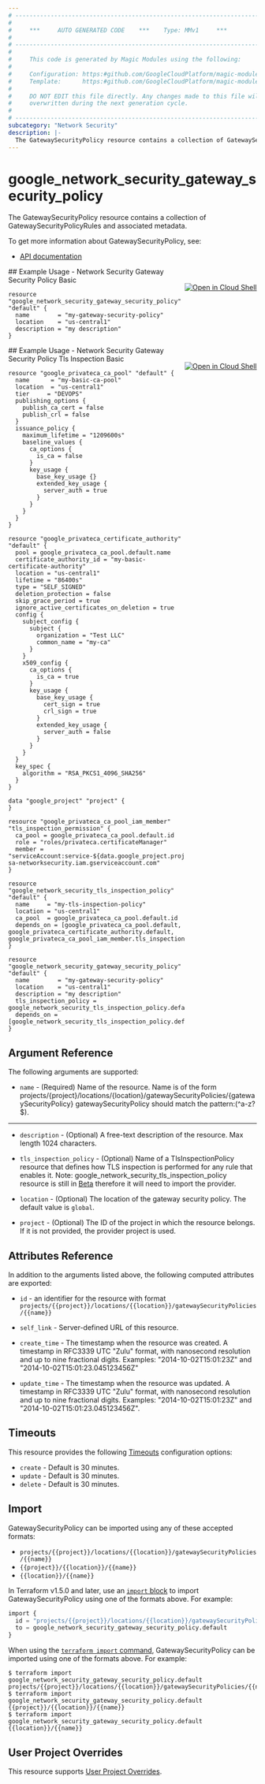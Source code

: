 ```yaml
---
# ----------------------------------------------------------------------------
#
#     ***     AUTO GENERATED CODE    ***    Type: MMv1     ***
#
# ----------------------------------------------------------------------------
#
#     This code is generated by Magic Modules using the following:
#
#     Configuration: https:#github.com/GoogleCloudPlatform/magic-modules/tree/main/mmv1/products/networksecurity/GatewaySecurityPolicy.yaml
#     Template:      https:#github.com/GoogleCloudPlatform/magic-modules/tree/main/mmv1/templates/terraform/resource.html.markdown.tmpl
#
#     DO NOT EDIT this file directly. Any changes made to this file will be
#     overwritten during the next generation cycle.
#
# ----------------------------------------------------------------------------
subcategory: "Network Security"
description: |-
  The GatewaySecurityPolicy resource contains a collection of GatewaySecurityPolicyRules and associated metadata.
---
```


# google_network_security_gateway_security_policy

The GatewaySecurityPolicy resource contains a collection of GatewaySecurityPolicyRules and associated metadata.


To get more information about GatewaySecurityPolicy, see:

* [API documentation](https://cloud.google.com/secure-web-proxy/docs/reference/network-security/rest/v1/projects.locations.gatewaySecurityPolicies)

<div class = "oics-button" style="float: right; margin: 0 0 -15px">
  <a href="https://console.cloud.google.com/cloudshell/open?cloudshell_git_repo=https%3A%2F%2Fgithub.com%2Fterraform-google-modules%2Fdocs-examples.git&cloudshell_image=gcr.io%2Fcloudshell-images%2Fcloudshell%3Alatest&cloudshell_print=.%2Fmotd&cloudshell_tutorial=.%2Ftutorial.md&cloudshell_working_dir=network_security_gateway_security_policy_basic&open_in_editor=main.tf" target="_blank">
    <img alt="Open in Cloud Shell" src="//gstatic.com/cloudssh/images/open-btn.svg" style="max-height: 44px; margin: 32px auto; max-width: 100%;">
  </a>
</div>
## Example Usage - Network Security Gateway Security Policy Basic


```hcl
resource "google_network_security_gateway_security_policy" "default" {
  name        = "my-gateway-security-policy"
  location    = "us-central1"
  description = "my description"
}
```
<div class = "oics-button" style="float: right; margin: 0 0 -15px">
  <a href="https://console.cloud.google.com/cloudshell/open?cloudshell_git_repo=https%3A%2F%2Fgithub.com%2Fterraform-google-modules%2Fdocs-examples.git&cloudshell_image=gcr.io%2Fcloudshell-images%2Fcloudshell%3Alatest&cloudshell_print=.%2Fmotd&cloudshell_tutorial=.%2Ftutorial.md&cloudshell_working_dir=network_security_gateway_security_policy_tls_inspection_basic&open_in_editor=main.tf" target="_blank">
    <img alt="Open in Cloud Shell" src="//gstatic.com/cloudssh/images/open-btn.svg" style="max-height: 44px; margin: 32px auto; max-width: 100%;">
  </a>
</div>
## Example Usage - Network Security Gateway Security Policy Tls Inspection Basic


```hcl
resource "google_privateca_ca_pool" "default" {
  name      = "my-basic-ca-pool"
  location  = "us-central1"
  tier     = "DEVOPS"
  publishing_options {
    publish_ca_cert = false
    publish_crl = false
  }
  issuance_policy {
    maximum_lifetime = "1209600s"
    baseline_values {
      ca_options {
        is_ca = false
      }
      key_usage {
        base_key_usage {}
        extended_key_usage {
          server_auth = true
        }
      }
    }
  }
}

resource "google_privateca_certificate_authority" "default" {
  pool = google_privateca_ca_pool.default.name
  certificate_authority_id = "my-basic-certificate-authority"
  location = "us-central1"
  lifetime = "86400s"
  type = "SELF_SIGNED"
  deletion_protection = false
  skip_grace_period = true
  ignore_active_certificates_on_deletion = true
  config {
    subject_config {
      subject {
        organization = "Test LLC"
        common_name = "my-ca"
      }
    }
    x509_config {
      ca_options {
        is_ca = true
      }
      key_usage {
        base_key_usage {
          cert_sign = true
          crl_sign = true
        }
        extended_key_usage {
          server_auth = false
        }
      }
    }
  }
  key_spec {
    algorithm = "RSA_PKCS1_4096_SHA256"
  }
}

data "google_project" "project" {
}

resource "google_privateca_ca_pool_iam_member" "tls_inspection_permission" {
  ca_pool = google_privateca_ca_pool.default.id
  role = "roles/privateca.certificateManager"
  member = "serviceAccount:service-${data.google_project.project.number}@gcp-sa-networksecurity.iam.gserviceaccount.com"
}

resource "google_network_security_tls_inspection_policy" "default" {
  name     = "my-tls-inspection-policy"
  location = "us-central1"
  ca_pool  = google_privateca_ca_pool.default.id
  depends_on = [google_privateca_ca_pool.default, google_privateca_certificate_authority.default, google_privateca_ca_pool_iam_member.tls_inspection_permission]
}

resource "google_network_security_gateway_security_policy" "default" {
  name        = "my-gateway-security-policy"
  location    = "us-central1"
  description = "my description"
  tls_inspection_policy = google_network_security_tls_inspection_policy.default.id
  depends_on = [google_network_security_tls_inspection_policy.default]
}
```

## Argument Reference

The following arguments are supported:


* `name` -
  (Required)
  Name of the resource. Name is of the form projects/{project}/locations/{location}/gatewaySecurityPolicies/{gatewaySecurityPolicy}
  gatewaySecurityPolicy should match the pattern:(^a-z?$).


- - -


* `description` -
  (Optional)
  A free-text description of the resource. Max length 1024 characters.

* `tls_inspection_policy` -
  (Optional)
  Name of a TlsInspectionPolicy resource that defines how TLS inspection is performed for any rule that enables it.
  Note: google_network_security_tls_inspection_policy resource is still in [Beta](https://terraform.io/docs/providers/google/guides/provider_versions.html) therefore it will need to import the provider.

* `location` -
  (Optional)
  The location of the gateway security policy.
  The default value is `global`.

* `project` - (Optional) The ID of the project in which the resource belongs.
    If it is not provided, the provider project is used.


## Attributes Reference

In addition to the arguments listed above, the following computed attributes are exported:

* `id` - an identifier for the resource with format `projects/{{project}}/locations/{{location}}/gatewaySecurityPolicies/{{name}}`

* `self_link` -
  Server-defined URL of this resource.

* `create_time` -
  The timestamp when the resource was created.
  A timestamp in RFC3339 UTC "Zulu" format, with nanosecond resolution and up to nine fractional digits.
  Examples: "2014-10-02T15:01:23Z" and "2014-10-02T15:01:23.045123456Z"

* `update_time` -
  The timestamp when the resource was updated.
  A timestamp in RFC3339 UTC "Zulu" format, with nanosecond resolution and up to nine fractional digits.
  Examples: "2014-10-02T15:01:23Z" and "2014-10-02T15:01:23.045123456Z".


## Timeouts

This resource provides the following
[Timeouts](https://developer.hashicorp.com/terraform/plugin/sdkv2/resources/retries-and-customizable-timeouts) configuration options:

- `create` - Default is 30 minutes.
- `update` - Default is 30 minutes.
- `delete` - Default is 30 minutes.

## Import


GatewaySecurityPolicy can be imported using any of these accepted formats:

* `projects/{{project}}/locations/{{location}}/gatewaySecurityPolicies/{{name}}`
* `{{project}}/{{location}}/{{name}}`
* `{{location}}/{{name}}`


In Terraform v1.5.0 and later, use an [`import` block](https://developer.hashicorp.com/terraform/language/import) to import GatewaySecurityPolicy using one of the formats above. For example:

```tf
import {
  id = "projects/{{project}}/locations/{{location}}/gatewaySecurityPolicies/{{name}}"
  to = google_network_security_gateway_security_policy.default
}
```

When using the [`terraform import` command](https://developer.hashicorp.com/terraform/cli/commands/import), GatewaySecurityPolicy can be imported using one of the formats above. For example:

```
$ terraform import google_network_security_gateway_security_policy.default projects/{{project}}/locations/{{location}}/gatewaySecurityPolicies/{{name}}
$ terraform import google_network_security_gateway_security_policy.default {{project}}/{{location}}/{{name}}
$ terraform import google_network_security_gateway_security_policy.default {{location}}/{{name}}
```

## User Project Overrides

This resource supports [User Project Overrides](https://registry.terraform.io/providers/hashicorp/google/latest/docs/guides/provider_reference#user_project_override).
